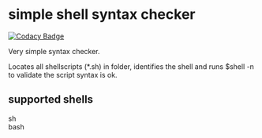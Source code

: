 # simple shell syntax checker

[![Codacy Badge](https://api.codacy.com/project/badge/Grade/f8de783cc6664fe583a6b70e35ec1721)](https://app.codacy.com/gh/Klintrup/simple-shell-syntax-check?utm_source=github.com&utm_medium=referral&utm_content=Klintrup/simple-shell-syntax-check&utm_campaign=Badge_Grade)

Very simple syntax checker.

Locates all shellscripts (*.sh) in folder, identifies the shell and runs $shell -n to validate the script syntax is ok.

## supported shells

sh  
bash  